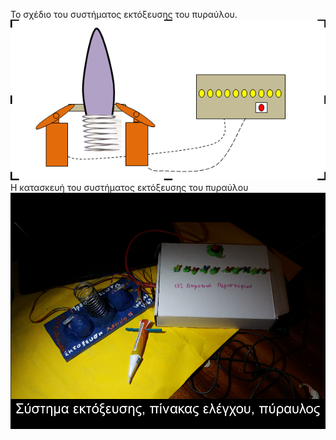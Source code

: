 To σχέδιο του συστήματος εκτόξευσης του πυραύλου.
![μοντέλο του πυραύλου](/assets/images/tux.png)
Η κατασκευή του συστήματος εκτόξευσης του πυραύλου
![Η κατασκευή του συστήματος εκτόξευσης του πυραύλου](/assets/images/system1.png)

